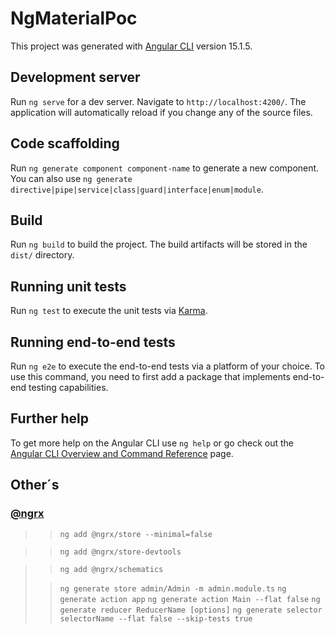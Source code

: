 # NgMaterialPoc

This project was generated with [Angular CLI](https://github.com/angular/angular-cli) version 15.1.5.

## Development server

Run `ng serve` for a dev server. Navigate to `http://localhost:4200/`. The application will automatically reload if you change any of the source files.

## Code scaffolding

Run `ng generate component component-name` to generate a new component. You can also use `ng generate directive|pipe|service|class|guard|interface|enum|module`.

## Build

Run `ng build` to build the project. The build artifacts will be stored in the `dist/` directory.

## Running unit tests

Run `ng test` to execute the unit tests via [Karma](https://karma-runner.github.io).

## Running end-to-end tests

Run `ng e2e` to execute the end-to-end tests via a platform of your choice. To use this command, you need to first add a package that implements end-to-end testing capabilities.

## Further help

To get more help on the Angular CLI use `ng help` or go check out the [Angular CLI Overview and Command Reference](https://angular.io/cli) page.

## Other´s

### [@ngrx ](https://v8.ngrx.io/)

>> ```ng add @ngrx/store --minimal=false```

>> ```ng add @ngrx/store-devtools``` 

>> ```ng add @ngrx/schematics```
>
>> ```ng generate store admin/Admin -m admin.module.ts```
>> ```ng generate action app```
>> ```ng generate action Main --flat false```
>> ```ng generate reducer ReducerName [options]```
>> ```ng generate selector selectorName --flat false --skip-tests true```
